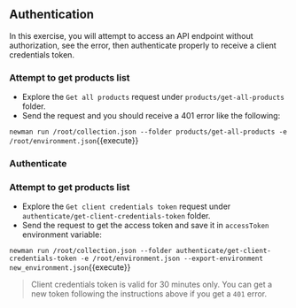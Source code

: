 ## Authentication

In this exercise, you will attempt to access an API endpoint without authorization, see the error, then authenticate properly to receive a client credentials token. 

### Attempt to get products list

* Explore the `Get all products` request under `products/get-all-products` folder.
* Send the request and you should receive a 401 error like the following: 

`newman run /root/collection.json --folder products/get-all-products -e /root/environment.json`{{execute}}

### Authenticate

### Attempt to get products list

* Explore the `Get client credentials token` request under `authenticate/get-client-credentials-token` folder.
* Send the request to get the access token and save it in `accessToken` environment variable:

`newman run /root/collection.json --folder authenticate/get-client-credentials-token -e /root/environment.json --export-environment new_environment.json`{{execute}}

> Client credentials token is valid for 30 minutes only. You can get a new token following the instructions above if you get a `401` error.